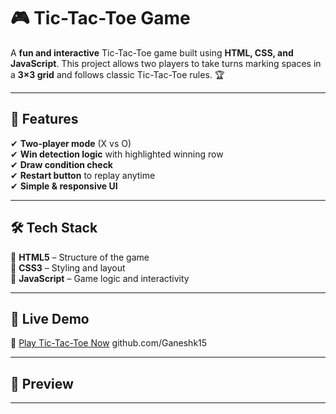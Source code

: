 # 🎮 Tic-Tac-Toe Game  

A **fun and interactive** Tic-Tac-Toe game built using **HTML, CSS, and JavaScript**. This project allows two players to take turns marking spaces in a **3×3 grid** and follows classic Tic-Tac-Toe rules. 🏆  

---

## 🌟 Features  
✔ **Two-player mode** (X vs O)  
✔ **Win detection logic** with highlighted winning row  
✔ **Draw condition check**  
✔ **Restart button** to replay anytime  
✔ **Simple & responsive UI**  

---

## 🛠 Tech Stack  
🔹 **HTML5** – Structure of the game  
🔹 **CSS3** – Styling and layout  
🔹 **JavaScript** – Game logic and interactivity  

---

## 🚀 Live Demo  
🔗 [Play Tic-Tac-Toe Now](#) 
  github.com/Ganeshk15 

---

## 📸 Preview  


---
